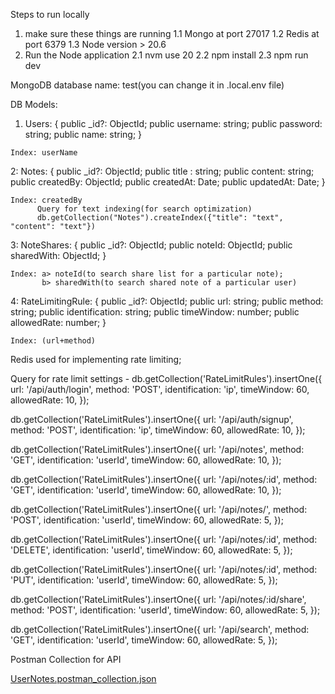 Steps to run locally
1. make sure these things are running 
  1.1 Mongo at port 27017
  1.2 Redis at port 6379
  1.3 Node version > 20.6
2. Run the Node application
    2.1 nvm use 20
    2.2 npm install
    2.3 npm run dev


MongoDB database name: test(you can change it in .local.env file)

DB Models:
  1. Users: {
    public _id?: ObjectId;
    public username: string;
    public password: string;
    public name: string;
  }

    Index: userName
  2: Notes: {
    public _id?: ObjectId;
    public title : string;
    public content: string;
    public createdBy: ObjectId;
    public createdAt: Date;
    public updatedAt: Date;
    }

    Index: createdBy
          Query for text indexing(for search optimization)
          db.getCollection("Notes").createIndex({"title": "text", "content": "text"})

  3: NoteShares: {
      public _id?: ObjectId;
      public noteId: ObjectId;
      public sharedWith: ObjectId;
    }

    Index: a> noteId(to search share list for a particular note);
           b> sharedWith(to search shared note of a particular user)
  
  4: RateLimitingRule: {
      public _id?: ObjectId;
      public url: string;
      public method: string;
      public identification: string;
      public timeWindow: number;
      public allowedRate: number;
    }

    Index: (url+method)


Redis used for implementing rate limiting;

Query for rate limit settings - 
db.getCollection('RateLimitRules').insertOne({
  url: '/api/auth/login',
  method: 'POST',
  identification: 'ip',
  timeWindow: 60,
  allowedRate: 10,
});

db.getCollection('RateLimitRules').insertOne({
  url: '/api/auth/signup',
  method: 'POST',
  identification: 'ip',
  timeWindow: 60,
  allowedRate: 10,
});

db.getCollection('RateLimitRules').insertOne({
  url: '/api/notes',
  method: 'GET',
  identification: 'userId',
  timeWindow: 60,
  allowedRate: 10,
});


db.getCollection('RateLimitRules').insertOne({
  url: '/api/notes/:id',
  method: 'GET',
  identification: 'userId',
  timeWindow: 60,
  allowedRate: 10,
});

db.getCollection('RateLimitRules').insertOne({
  url: '/api/notes/',
  method: 'POST',
  identification: 'userId',
  timeWindow: 60,
  allowedRate: 5,
});


db.getCollection('RateLimitRules').insertOne({
  url: '/api/notes/:id',
  method: 'DELETE',
  identification: 'userId',
  timeWindow: 60,
  allowedRate: 5,
});


db.getCollection('RateLimitRules').insertOne({
  url: '/api/notes/:id',
  method: 'PUT',
  identification: 'userId',
  timeWindow: 60,
  allowedRate: 5,
});

db.getCollection('RateLimitRules').insertOne({
  url: '/api/notes/:id/share',
  method: 'POST',
  identification: 'userId',
  timeWindow: 60,
  allowedRate: 5,
});

db.getCollection('RateLimitRules').insertOne({
  url: '/api/search',
  method: 'GET',
  identification: 'userId',
  timeWindow: 60,
  allowedRate: 5,
});



Postman Collection for API




[UserNotes.postman_collection.json](https://github.com/mishraatul549/NotesBackend/files/13830017/UserNotes.postman_collection.json)
